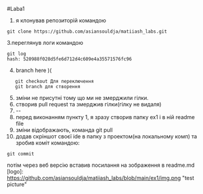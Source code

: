 #Laba1
1. я клонував репозиторій командою
````shell
git clone https://github.com/asiansouldja/matiiash_labs.git
````
3.переглянув логи командою
```shell
git log 
hash: 520988f028d5fe6d712d4c609e4a35571576fc96
```
4. branch here )( 
```shell
   git checkout Для переключення
   git branch для створення
 ```
5. зміни не присутні тому що ми не змерджили гілки.
6. створив pull request та змерджив гілки(гілку не видаля)
7. -- 
8. перед виконанням пункту 1, я зразу створив папку ex1 і в ній readme file
9. зміни відображають, команда git pull
10. додав скріншот своєї ide в папку з проектом(на локальному комп) та зробив коміт командою:
````shell
git commit
````
потім через веб версію вставив посилання на зображення в readme.md
[logo]: https://github.com/asiansouldja/matiiash_labs/blob/main/ex1/img.png "test picture"
